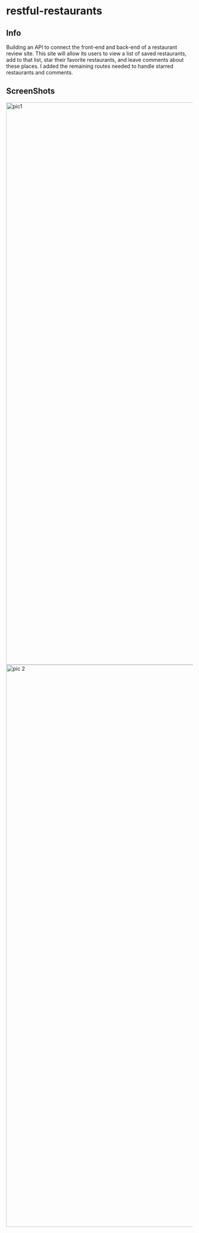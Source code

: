 # restful-restaurants

## Info

Building an API to connect the front-end and back-end of a restaurant review site.
This site will allow its users to view a list of saved restaurants, add to that list, star their favorite restaurants, and leave comments about these places.
I added the remaining routes needed to handle starred restaurants and comments.

## ScreenShots
<img width="1512" alt="pic1" src="https://user-images.githubusercontent.com/104174334/199818420-5a89f1ea-95a6-4798-8e49-6ec1645e8236.png">
<img width="1512" alt="pic 2" src="https://user-images.githubusercontent.com/104174334/199818357-8c97c6b5-b6f0-495e-bd11-28b0bd58bd54.png">
